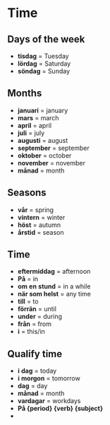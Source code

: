 # Time

## Days of the week

- **tisdag** = Tuesday
- **lördag** = Saturday
- **söndag** = Sunday

## Months

- **januari** = january
- **mars** = march
- **april** = april
- **juli** = july
- **augusti** = august
- **september** = september
- **oktober** = october
- **november** = november
- **månad** = month

## Seasons

- **vår** = spring
- **vintern** = winter
- **höst** = autumn
- **årstid** = season

## Time

- **eftermiddag** = afternoon
- **På** = in
- **om** **en** **stund** = in a while
- **när som helst** = any time
- **till** = to 
- **förrän** = until
- **under** = during
- **från** = from
- **i** = this/in

## Qualify time

- **i** **dag** = today
- **i** **morgon** = tomorrow
- **dag** = day
- **månad** = month
- **vardagar** = workdays
- **På {period} {verb} {subject}** 
- 